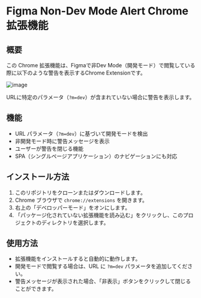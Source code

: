 # Figma Non-Dev Mode Alert Chrome 拡張機能

## 概要

この Chrome 拡張機能は、Figmaで非Dev Mode（開発モード）で閲覧している際に以下のような警告を表示するChrome Extensionです。

![image](https://github.com/user-attachments/assets/7b4c8556-1c34-4239-a536-a5e676e560de)

URLに特定のパラメータ（`?m=dev`）が含まれていない場合に警告を表示します。

## 機能

- URL パラメータ（`?m=dev`）に基づいて開発モードを検出
- 非開発モード時に警告メッセージを表示
- ユーザーが警告を閉じる機能
- SPA（シングルページアプリケーション）のナビゲーションにも対応

## インストール方法

1. このリポジトリをクローンまたはダウンロードします。
2. Chrome ブラウザで `chrome://extensions` を開きます。
3. 右上の「デベロッパーモード」をオンにします。
4. 「パッケージ化されていない拡張機能を読み込む」をクリックし、このプロジェクトのディレクトリを選択します。

## 使用方法

- 拡張機能をインストールすると自動的に動作します。
- 開発モードで閲覧する場合は、URL に `?m=dev` パラメータを追加してください。
- 警告メッセージが表示された場合、「非表示」ボタンをクリックして閉じることができます。
